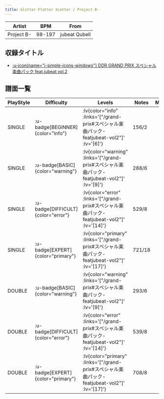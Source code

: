 ```yaml
---
title: Glitter Flatter Scatter / Project B-
---
```


|Artist|BPM|From|
|------|---|----|
|Project B-|98-197|jubeat Qubell|

## 収録タイトル

- [ :u-icon{name="i-simple-icons-windows"} DDR GRAND PRIX スペシャル楽曲パック feat.jubeat vol.2](/grand-prix#スペシャル楽曲パック-featjubeat-vol2)

## 譜面一覧

|PlayStyle|Difficulty|Levels|Notes|Movie|
|---------|----------|------|-----|-----|
|SINGLE| :u-badge[BEGINNER]{color="info"} | :lv{color="info" :links='["/grand-prix#スペシャル楽曲パック-featjubeat-vol2"]' :lv='[6]'} |156/2||
|SINGLE| :u-badge[BASIC]{color="warning"} | :lv{color="warning" :links='["/grand-prix#スペシャル楽曲パック-featjubeat-vol2"]' :lv='[9]'} |288/6||
|SINGLE| :u-badge[DIFFICULT]{color="error"} | :lv{color="error" :links='["/grand-prix#スペシャル楽曲パック-featjubeat-vol2"]' :lv='[14]'} |529/8||
|SINGLE| :u-badge[EXPERT]{color="primary"} | :lv{color="primary" :links='["/grand-prix#スペシャル楽曲パック-featjubeat-vol2"]' :lv='[17]'} |721/18||
|DOUBLE| :u-badge[BASIC]{color="warning"} | :lv{color="warning" :links='["/grand-prix#スペシャル楽曲パック-featjubeat-vol2"]' :lv='[9]'} |293/6||
|DOUBLE| :u-badge[DIFFICULT]{color="error"} | :lv{color="error" :links='["/grand-prix#スペシャル楽曲パック-featjubeat-vol2"]' :lv='[14]'} |539/8||
|DOUBLE| :u-badge[EXPERT]{color="primary"} | :lv{color="primary" :links='["/grand-prix#スペシャル楽曲パック-featjubeat-vol2"]' :lv='[17]'} |708/8||
